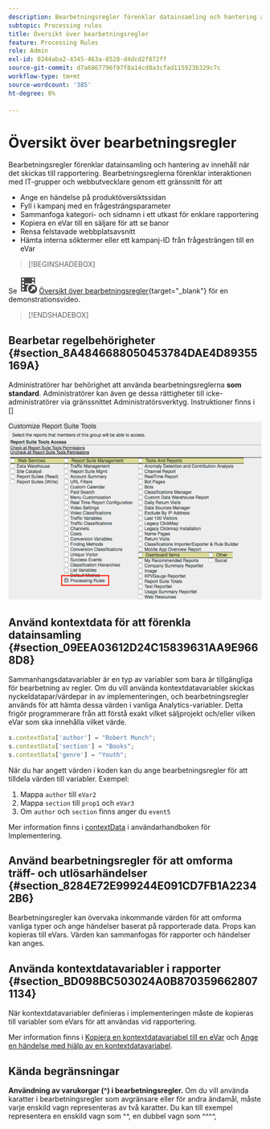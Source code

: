 ```yaml
---
description: Bearbetningsregler förenklar datainsamling och hantering av innehåll när det skickas till rapportering.
subtopic: Processing rules
title: Översikt över bearbetningsregler
feature: Processing Rules
role: Admin
exl-id: 0244aba2-4345-463a-8528-d4dcd2f872ff
source-git-commit: d7a6867796f97f8a14cd8a3cfad115923b329c7c
workflow-type: tm+mt
source-wordcount: '385'
ht-degree: 0%

---
```


# Översikt över bearbetningsregler

Bearbetningsregler förenklar datainsamling och hantering av innehåll när det skickas till rapportering. Bearbetningsreglerna förenklar interaktionen med IT-grupper och webbutvecklare genom ett gränssnitt för att

* Ange en händelse på produktöversiktssidan
* Fyll i kampanj med en frågesträngsparameter
* Sammanfoga kategori- och sidnamn i ett utkast för enklare rapportering
* Kopiera en eVar till en säljare för att se banor
* Rensa felstavade webbplatsavsnitt
* Hämta interna söktermer eller ett kampanj-ID från frågesträngen till en eVar



>[!BEGINSHADEBOX]

Se ![VideoCheckedOut](/help/assets/icons/VideoCheckedOut.svg) [Översikt över bearbetningsregler](https://video.tv.adobe.com/v/26124/?quality=12&learn=on){target="_blank"} för en demonstrationsvideo.

>[!ENDSHADEBOX]


## Bearbetar regelbehörigheter {#section_8A4846688050453784DAE4D89355169A}

Administratörer har behörighet att använda bearbetningsreglerna **som standard**. Administratörer kan även ge dessa rättigheter till icke-administratörer via gränssnittet Administratörsverktyg. Instruktioner finns i []

![Bearbetar regler](assets/processing-rules.png)

## Använd kontextdata för att förenkla datainsamling {#section_09EEA03612D24C15839631AA9E9668D8}

Sammanhangsdatavariabler är en typ av variabler som bara är tillgängliga för bearbetning av regler. Om du vill använda kontextdatavariabler skickas nyckeldatapar/värdepar in av implementeringen, och bearbetningsregler används för att hämta dessa värden i vanliga Analytics-variabler. Detta frigör programmerare från att förstå exakt vilket säljprojekt och/eller vilken eVar som ska innehålla vilket värde.

```js
s.contextData['author'] = "Robert Munch";
s.contextData['section'] = "Books";
s.contextData['genre'] = "Youth";
```

När du har angett värden i koden kan du ange bearbetningsregler för att tilldela värden till variabler. Exempel:

1. Mappa `author` till `eVar2`
2. Mappa `section` till `prop1` och `eVar3`
3. Om `author` och `section` finns anger du `event5`

Mer information finns i [contextData](/help/implement/vars/page-vars/contextdata.md) i användarhandboken för Implementering.

## Använd bearbetningsregler för att omforma träff- och utlösarhändelser {#section_8284E72E999244E091CD7FB1A22342B6}

Bearbetningsregler kan övervaka inkommande värden för att omforma vanliga typer och ange händelser baserat på rapporterade data. Props kan kopieras till eVars. Värden kan sammanfogas för rapporter och händelser kan anges.

## Använda kontextdatavariabler i rapporter {#section_BD098BC503024A0B8703596628071134}

När kontextdatavariabler definieras i implementeringen måste de kopieras till variabler som eVars för att användas vid rapportering.

Mer information finns i [Kopiera en kontextdatavariabel till en eVar](/help/admin/admin/c-manage-report-suites/c-edit-report-suites/general/c-processing-rules/processing-rules-examples/processing-rules-copy-context-data.md) och [Ange en händelse med hjälp av en kontextdatavariabel](/help/admin/admin/c-manage-report-suites/c-edit-report-suites/general/c-processing-rules/processing-rules-examples/processing-rules-copy-context-data-event.md).

## Kända begränsningar

**Användning av varukorgar (^) i bearbetningsregler.** Om du vill använda karatter i bearbetningsregler som avgränsare eller för andra ändamål, måste varje enskild vagn representeras av två karatter. Du kan till exempel representera en enskild vagn som ^^, en dubbel vagn som ^^^^,